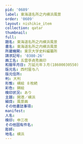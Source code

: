 ```yaml
---
pid: '0609'
label: 東海道名所之内横浜風景
order: '0609'
layout: nishikie_item
collection: qatar
thumbnail: 
full: 
題名: 東海道名所之内横浜風景
書名: 東海道名所之内横浜風景
所蔵機関: 東京大学史料編纂所
請求記号: '0380-26'
画工名: 五雲亭貞秀画印
和暦年月日: 万延元年３月(18600030550)
版元名: 西村屋与八
版元住所: 
判: 大判
形態: 横絵 ８枚続
彩色: 錦絵
検印状況: あり
主題: 開港／横浜
細目: 風景画
その他書誌事項: 
manifest: 
人名: 
検印: 申三改
その他固有件名: 
彫師: 
地名: 横浜
---
```


